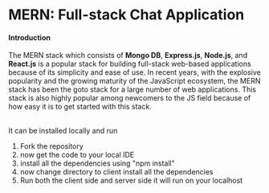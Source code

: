 # MERN: Full-stack Chat Application

#### Introduction

The MERN stack which consists of **Mongo DB**, **Express.js**, **Node.js**, and **React.js** is a popular stack for building full-stack web-based applications because of its simplicity and ease of use. In recent years, with the explosive popularity and the growing maturity of the JavaScript ecosystem, the MERN stack has been the goto stack for a large number of web applications. This stack is also highly popular among newcomers to the JS field because of how easy it is to get started with this stack.
<br/><br/>

It can be installed locally and run 

1. Fork the repository 
2. now get the code to your local IDE
3. install all the dependencies using "npm install"
4. now change directory to client install all the dependencies
5. Run both the client side and server side it will run on your localhost
